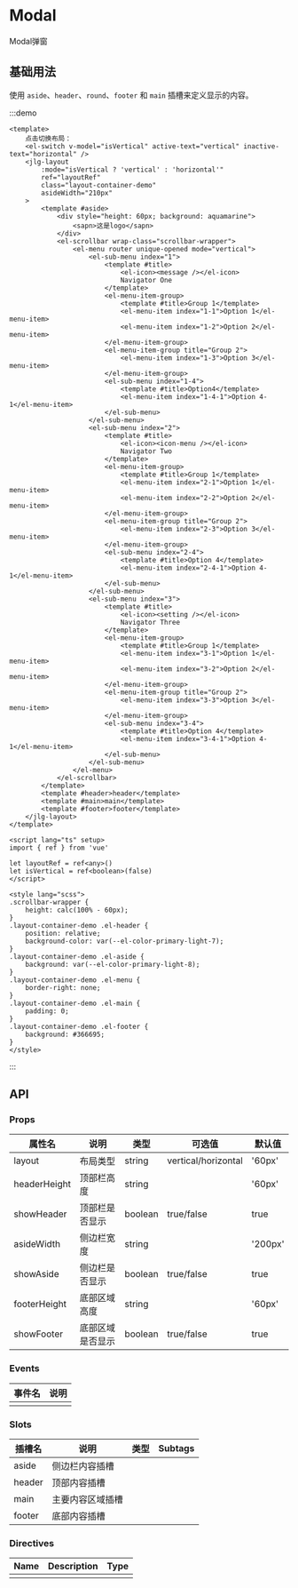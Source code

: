 # Modal

Modal弹窗

## 基础用法

使用 `aside`、`header`、`round`、`footer` 和 `main` 插槽来定义显示的内容。

:::demo

```vue
<template>
	点击切换布局：
	<el-switch v-model="isVertical" active-text="vertical" inactive-text="horizontal" />
	<jlg-layout
		:mode="isVertical ? 'vertical' : 'horizontal'"
		ref="layoutRef"
		class="layout-container-demo"
		asideWidth="210px"
	>
		<template #aside>
			<div style="height: 60px; background: aquamarine">
				<sapn>这是logo</sapn>
			</div>
			<el-scrollbar wrap-class="scrollbar-wrapper">
				<el-menu router unique-opened mode="vertical">
					<el-sub-menu index="1">
						<template #title>
							<el-icon><message /></el-icon>
							Navigator One
						</template>
						<el-menu-item-group>
							<template #title>Group 1</template>
							<el-menu-item index="1-1">Option 1</el-menu-item>
							<el-menu-item index="1-2">Option 2</el-menu-item>
						</el-menu-item-group>
						<el-menu-item-group title="Group 2">
							<el-menu-item index="1-3">Option 3</el-menu-item>
						</el-menu-item-group>
						<el-sub-menu index="1-4">
							<template #title>Option4</template>
							<el-menu-item index="1-4-1">Option 4-1</el-menu-item>
						</el-sub-menu>
					</el-sub-menu>
					<el-sub-menu index="2">
						<template #title>
							<el-icon><icon-menu /></el-icon>
							Navigator Two
						</template>
						<el-menu-item-group>
							<template #title>Group 1</template>
							<el-menu-item index="2-1">Option 1</el-menu-item>
							<el-menu-item index="2-2">Option 2</el-menu-item>
						</el-menu-item-group>
						<el-menu-item-group title="Group 2">
							<el-menu-item index="2-3">Option 3</el-menu-item>
						</el-menu-item-group>
						<el-sub-menu index="2-4">
							<template #title>Option 4</template>
							<el-menu-item index="2-4-1">Option 4-1</el-menu-item>
						</el-sub-menu>
					</el-sub-menu>
					<el-sub-menu index="3">
						<template #title>
							<el-icon><setting /></el-icon>
							Navigator Three
						</template>
						<el-menu-item-group>
							<template #title>Group 1</template>
							<el-menu-item index="3-1">Option 1</el-menu-item>
							<el-menu-item index="3-2">Option 2</el-menu-item>
						</el-menu-item-group>
						<el-menu-item-group title="Group 2">
							<el-menu-item index="3-3">Option 3</el-menu-item>
						</el-menu-item-group>
						<el-sub-menu index="3-4">
							<template #title>Option 4</template>
							<el-menu-item index="3-4-1">Option 4-1</el-menu-item>
						</el-sub-menu>
					</el-sub-menu>
				</el-menu>
			</el-scrollbar>
		</template>
		<template #header>header</template>
		<template #main>main</template>
		<template #footer>footer</template>
	</jlg-layout>
</template>

<script lang="ts" setup>
import { ref } from 'vue'

let layoutRef = ref<any>()
let isVertical = ref<boolean>(false)
</script>

<style lang="scss">
.scrollbar-wrapper {
	height: calc(100% - 60px);
}
.layout-container-demo .el-header {
	position: relative;
	background-color: var(--el-color-primary-light-7);
}
.layout-container-demo .el-aside {
	background: var(--el-color-primary-light-8);
}
.layout-container-demo .el-menu {
	border-right: none;
}
.layout-container-demo .el-main {
	padding: 0;
}
.layout-container-demo .el-footer {
	background: #366695;
}
</style>
```

:::

## API

### Props

| 属性名          | 说明             | 类型    | 可选值              | 默认值  |
|--------------| ---------------- | ------- | ------------------- | ------- |
| layout       | 布局类型         | string  | vertical/horizontal | '60px'  |
| headerHeight | 顶部栏高度       | string  |                     | '60px'  |
| showHeader   | 顶部栏是否显示   | boolean | true/false          | true    |
| asideWidth   | 侧边栏宽度       | string  |                     | '200px' |
| showAside    | 侧边栏是否显示   | boolean | true/false          | true    |
| footerHeight | 底部区域高度     | string  |                     | '60px'  |
| showFooter   | 底部区域是否显示 | boolean | true/false          | true    |

<!-- The header of the table can be configured -->
<!--
  The type support TypeScript writing, but in order to generate better code hints, there are some requirements for reference types
  recommend: `VNode[]`, `VNode[] / Array<string>`
  not recommend: `Array<VNode>`, `Array<VNode \| string>`
 -->

### Events

| 事件名 | 说明 |
| ------ | ---- |
|        |      |

### Slots

| 插槽名 | 说明             | 类型 | Subtags |
| ------ | ---------------- | ---- | ------- |
| aside  | 侧边栏内容插槽   |      |         |
| header | 顶部内容插槽     |      |         |
| main   | 主要内容区域插槽 |      |         |
| footer | 底部内容插槽     |      |         |

### Directives

| Name | Description | Type |
| ---- | ----------- | ---- |
|      |             |      |
